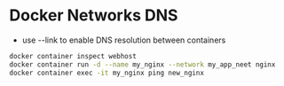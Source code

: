 # Docker Networks DNS
- use --link to enable DNS resolution between containers

```bash
docker container inspect webhost
docker container run -d --name my_nginx --network my_app_neet nginx
docker container exec -it my_nginx ping new_nginx
```

